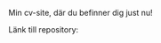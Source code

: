 Min cv-site, där du befinner dig just nu!

Länk till repository: <a url="https://github.com/Tomshi-123/Mitt-cv-2"></a>
